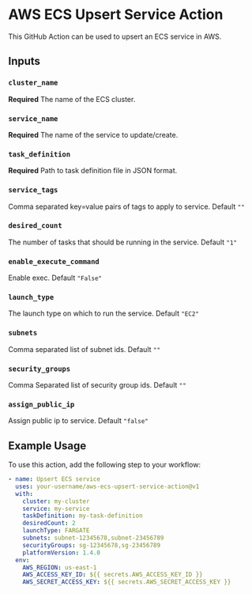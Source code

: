 # AWS ECS Upsert Service Action

This GitHub Action can be used to upsert an ECS service in AWS.

## Inputs

### `cluster_name`

**Required** The name of the ECS cluster.

### `service_name`

**Required** The name of the service to update/create.

### `task_definition`

**Required** Path to task definition file in JSON format.

### `service_tags`

Comma separated key=value pairs of tags to apply to service. Default `""`

### `desired_count`

The number of tasks that should be running in the service. Default `"1"`

### `enable_execute_command`

Enable exec. Default `"False"`

### `launch_type`

The launch type on which to run the service. Default `"EC2"`

### `subnets`

Comma separated list of subnet ids. Default `""`

### `security_groups`

Comma Separated list of security group ids. Default `""`

### `assign_public_ip`

Assign public ip to service. Default `"false"`

## Example Usage

To use this action, add the following step to your workflow:

```yaml
- name: Upsert ECS service
  uses: your-username/aws-ecs-upsert-service-action@v1
  with:
    cluster: my-cluster
    service: my-service
    taskDefinition: my-task-definition
    desiredCount: 2
    launchType: FARGATE
    subnets: subnet-12345678,subnet-23456789
    securityGroups: sg-12345678,sg-23456789
    platformVersion: 1.4.0
  env:
    AWS_REGION: us-east-1
    AWS_ACCESS_KEY_ID: ${{ secrets.AWS_ACCESS_KEY_ID }}
    AWS_SECRET_ACCESS_KEY: ${{ secrets.AWS_SECRET_ACCESS_KEY }}
```